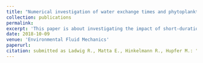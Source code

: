 ```yaml
---
title: "Numerical investigation of water exchange times and phytoplankton bloom formation in an urban lake after short-duration heavy rainfall events"
collection: publications
permalink: 
excerpt: 'This paper is about investigating the impact of short-duration heavy rainfall events on the formation of phytoplankton blooms in an urban lake using a depth-averaged 2D model.'
date: 2018-10-09
venue: 'Environmental Fluid Mechanics'
paperurl: 
citation: submitted as Ladwig R., Matta E., Hinkelmann R., Hupfer M.: "Numerical investigation of water exchange times and phytoplankton bloom formation in an urban lake after short-duration heavy rainfall events"
---
```

